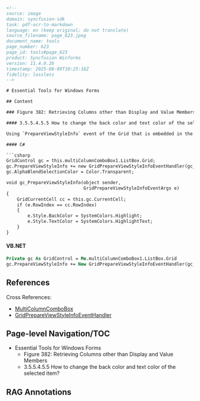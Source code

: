 ```html
<!-- 
source: image
domain: syncfusion-sdk
task: pdf-ocr-to-markdown
language: en (keep original; do not translate)
source_filename: page_623.jpeg
document_name: tools
page_number: 623
page_id: tools#page_623
product: Syncfusion Winforms
version: 11.4.0.26
timestamp: 2025-08-09T10:25:16Z
fidelity: lossless
-->

# Essential Tools for Windows Forms

## Content

### Figure 382: Retrieving Columns other than Display and Value Members

#### 3.5.5.4.5.5 How to change the back color and text color of the selected item?

Using `PrepareViewStyleInfo` event of the Grid that is embedded in the MultiColumnComboBox, you can change the back color and text color of the selected item. This is illustrated in the following code.

#### C#

```csharp
GridControl gc = this.multiColumnComboBox1.ListBox.Grid;
gc.PrepareViewStyleInfo += new GridPrepareViewStyleInfoEventHandler(gc_PrepareViewStyleInfo);
gc.AlphaBlendSelectionColor = Color.Transparent;

void gc_PrepareViewStyleInfo(object sender,
                             GridPrepareViewStyleInfoEventArgs e)
{
    GridCurrentCell cc = this.gc.CurrentCell;
    if (e.RowIndex == cc.RowIndex)
    {
        e.Style.BackColor = SystemColors.Highlight;
        e.Style.TextColor = SystemColors.HighlightText;
    }
}
```

#### VB.NET

```vb
Private gc As GridControl = Me.multiColumnComboBox1.ListBox.Grid
gc.PrepareViewStyleInfo += New GridPrepareViewStyleInfoEventHandler(gc_PrepareViewStyleInfo)
```

## References

Cross References:
- [MultiColumnComboBox](#unclear)
- [GridPrepareViewStyleInfoEventHandler](#unclear)

## Page-level Navigation/TOC
- Essential Tools for Windows Forms
  - Figure 382: Retrieving Columns other than Display and Value Members
  - 3.5.5.4.5.5 How to change the back color and text color of the selected item?

## RAG Annotations
<!-- tags: [product, module, control, api, version?] keywords: [MultiColumnComboBox, GridPrepareViewStyleInfoEventHandler, Color, SystemColors, Highlight, HighlightText, back color, text color, selected item] -->
```